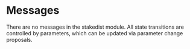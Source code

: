 <!--
order: 3
-->

# Messages

There are no messages in the stakedist module. All state transitions are controlled by parameters, which can be updated via parameter change proposals.
